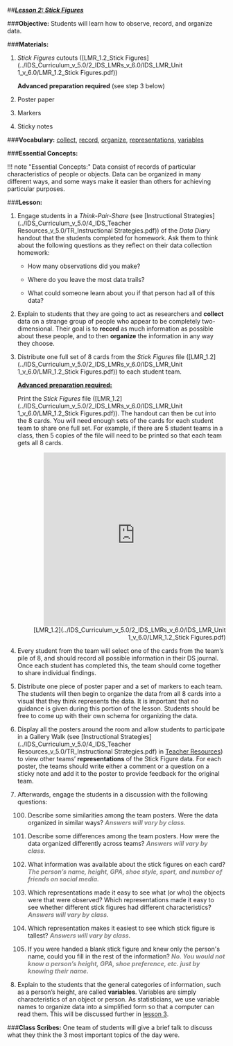 ##***<u>Lesson 2: Stick Figures</u>***

###**Objective:**
Students will learn how to observe, record, and organize data.

###**Materials:**
1. *Stick Figures* cutouts ([LMR_1.2_Stick Figures](../IDS_Curriculum_v_5.0/2_IDS_LMRs_v_6.0/IDS_LMR_Unit 1_v_6.0/LMR_1.2_Stick Figures.pdf))

    **Advanced preparation required** (see step 3 below)

2. Poster paper

3. Markers

4. Sticky notes

###**Vocabulary:**
[collect](../../vocabulary/unit1/#collect),
[record](../../vocabulary/unit1/#record),
[organize](../../vocabulary/unit1/#organize),
[representations](../../vocabulary/unit1/#representations),
[variables](../../vocabulary/unit1/#variables)

###**Essential Concepts:**

!!! note "Essential Concepts:"
    Data consist of records of particular characteristics of people or objects. Data can
    be organized in many different ways, and some ways make it easier than others for achieving particular
    purposes.

###**Lesson:**
1. Engage students in a *Think-Pair-Share* (see [Instructional Strategies](../IDS_Curriculum_v_5.0/4_IDS_Teacher Resources_v_5.0/TR_Instructional Strategies.pdf)) of the *Data Diary* handout
that the students completed for homework. Ask them to think about the following questions as
they reflect on their data collection homework:

    * How many observations did you make?

    * Where do you leave the most data trails?

    * What could someone learn about you if that person had all of this data?

2. Explain to students that they are going to act as researchers and **collect** data on a strange group
of people who appear to be completely two-dimensional. Their goal is to **record** as much
information as possible about these people, and to then **organize** the information in any way they
choose.

3. Distribute one full set of 8 cards from the *Stick Figures* file ([LMR_1.2](../IDS_Curriculum_v_5.0/2_IDS_LMRs_v_6.0/IDS_LMR_Unit 1_v_6.0/LMR_1.2_Stick Figures.pdf)) to each student team.

    **<u>Advanced preparation required:</u>**

    Print the *Stick Figures* file ([LMR_1.2](../IDS_Curriculum_v_5.0/2_IDS_LMRs_v_6.0/IDS_LMR_Unit 1_v_6.0/LMR_1.2_Stick Figures.pdf)). The handout can then be cut into the 8 cards. You will
    need enough sets of the cards for each student team to share one full set. For example, if there
    are 5 student teams in a class, then 5 copies of the file will need to be printed so that each team
    gets all 8 cards.
    <div align="right"><iframe src="https://docs.google.com/viewerng/viewer?url=https://curriculum.idsucla.org/IDS_Curriculum_v_5.0/2_IDS_LMRs_v_6.0/IDS_LMR_Unit 1_v_6.0/LMR_1.2_Stick Figures.pdf&embedded=true" style=" width:420px;height:400px;" frameborder="0"></iframe><br>[LMR_1.2](../IDS_Curriculum_v_5.0/2_IDS_LMRs_v_6.0/IDS_LMR_Unit 1_v_6.0/LMR_1.2_Stick Figures.pdf)</div>


4. Every student from the team will select one of the cards from the team’s pile of 8, and should
record all possible information in their DS journal. Once each student has completed this, the
team should come together to share individual findings.

5. Distribute one piece of poster paper and a set of markers to each team. The students will then
begin to organize the data from all 8 cards into a visual that they think represents the data. It is
important that no guidance is given during this portion of the lesson. Students should be free to
come up with their own schema for organizing the data.

6. Display all the posters around the room and allow students to participate in a Gallery Walk (see
[Instructional Strategies](../IDS_Curriculum_v_5.0/4_IDS_Teacher Resources_v_5.0/TR_Instructional Strategies.pdf) in [Teacher Resources](../download/resources.md)) to view other teams’ **representations** of the Stick
Figure data. For each poster, the teams should write either a comment or a question on a sticky
note and add it to the poster to provide feedback for the original team.

7. Afterwards, engage the students in a discussion with the following questions:

    100. Describe some similarities among the team posters. Were the data organized in similar
    ways? <span style="color:grey">***Answers will vary by class.***</span>

    100. Describe some differences among the team posters. How were the data organized
    differently across teams? <span style="color:grey">***Answers will vary by class.***</span>
 
    100. What information was available about the stick figures on each card? <span style="color:grey">***The person’s
    name, height, GPA, shoe style, sport, and number of friends on social media.***</span>

    100. Which representations made it easy to see what (or who) the objects were that were
    observed? Which representations made it easy to see whether different stick figures had
    different characteristics? <span style="color:grey">***Answers will vary by class.***</span>

    100. Which representation makes it easiest to see which stick figure is tallest? <span style="color:grey">***Answers will
    vary by class.***</span>

    100. If you were handed a blank stick figure and knew only the person's name, could you fill in
    the rest of the information? <span style="color:grey">***No. You would not know a person’s height, GPA, shoe
    preference, etc. just by knowing their name.***</span>

8. Explain to the students that the general categories of information, such as a person’s height, are
called **variables**. Variables are simply characteristics of an object or person. As statisticians, we
use variable names to organize data into a simplified form so that a computer can read them.
This will be discussed further in [lesson 3](lesson3.md).

###**Class Scribes:**
One team of students will give a brief talk to discuss what they think the 3 most important topics
of the day were.